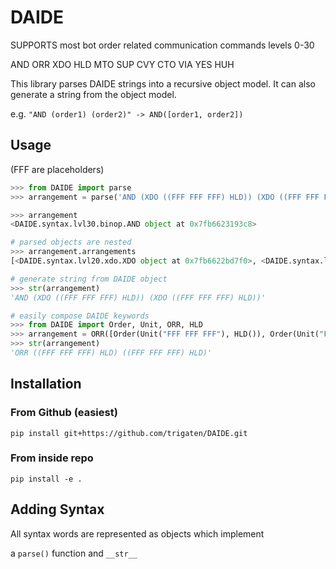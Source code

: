 # DAIDE

SUPPORTS most bot order related communication commands levels 0-30

AND ORR XDO HLD MTO SUP CVY CTO VIA YES HUH

This library parses DAIDE strings into a recursive object model. It can also generate a string from the object model.

e.g. `"AND (order1) (order2)" -> AND([order1, order2])`

## Usage

(FFF are placeholders)

```python
>>> from DAIDE import parse
>>> arrangement = parse('AND (XDO ((FFF FFF FFF) HLD)) (XDO ((FFF FFF FFF) HLD))')

>>> arrangement
<DAIDE.syntax.lvl30.binop.AND object at 0x7fb6623193c8>

# parsed objects are nested
>>> arrangement.arrangements
[<DAIDE.syntax.lvl20.xdo.XDO object at 0x7fb6622bd7f0>, <DAIDE.syntax.lvl20.xdo.XDO object at 0x7fb6622bd8d0>]

# generate string from DAIDE object
>>> str(arrangement)
'AND (XDO ((FFF FFF FFF) HLD)) (XDO ((FFF FFF FFF) HLD))'

# easily compose DAIDE keywords
>>> from DAIDE import Order, Unit, ORR, HLD
>>> arrangement = ORR([Order(Unit("FFF FFF FFF"), HLD()), Order(Unit("FFF FFF FFF"), HLD())])
>>> str(arrangement)
'ORR ((FFF FFF FFF) HLD) ((FFF FFF FFF) HLD)'
```

## Installation

### From Github (easiest)

`pip install git+https://github.com/trigaten/DAIDE.git`

### From inside repo

`pip install -e .`

## Adding Syntax

All syntax words are represented as objects which implement 

a `parse()` function and `__str__`




